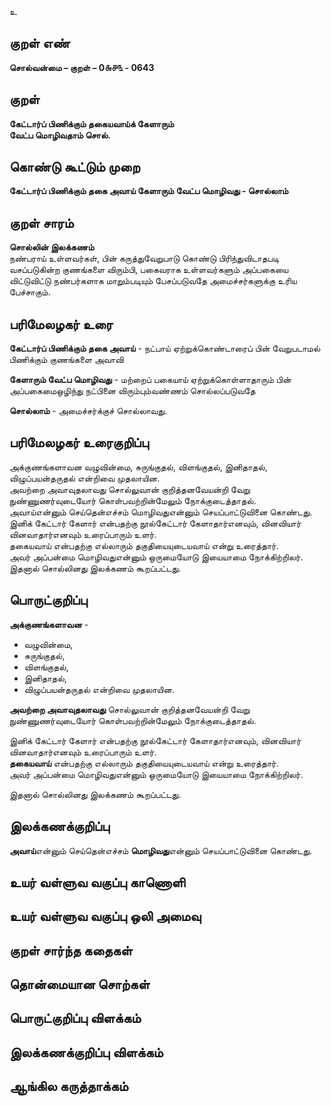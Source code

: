 உ

## குறள் எண் 

**சொல்வன்மை – குறள் – 0௬௪௩ - 0643**  

## குறள் 

**கேட்டார்ப் பிணிக்கும் தகையவாய்க் கேளாரும்  
வேட்ப மொழிவதாம் சொல்.**  

## கொண்டு கூட்டும் முறை

**கேட்டார்ப் பிணிக்கும் தகை அவாய் கேளாரும் வேட்ப மொழிவது - சொல்லாம்**

## குறள் சாரம் 

**சொல்லின் இலக்கணம்**  
நண்பராய் உள்ளவர்கள், பின் கருத்துவேறுபாடு கொண்டு பிரிந்துவிடாதபடி வசப்படுகின்ற குணங்களை விரும்பி, பகைவராக உள்ளவர்களும் அப்பகையை விட்டுவிட்டு நண்பர்களாக மாறும்படியும் பேசப்படுவதே அமைச்சர்களுக்கு உரிய பேச்சாகும்.  

## பரிமேலழகர் உரை

**கேட்டார்ப் பிணிக்கும் தகை அவாய்** - நட்பாய் ஏற்றுக்கொண்டாரைப் பின் வேறுபடாமல் பிணிக்கும் குணங்களை அவாவி  

**கேளாரும் வேட்ப மொழிவது** - மற்றைப் பகையாய் ஏற்றுக்கொள்ளாதாரும் பின் அப்பகைமைஒழிந்து நட்பினை விரும்பும்வண்ணம் சொல்லப்படுவதே  

**சொல்லாம்** - அமைச்சர்க்குச் சொல்லாவது.  

## பரிமேலழகர் உரைகுறிப்பு   

அக்குணங்களாவன வழுவின்மை, சுருங்குதல், விளங்குதல், இனிதாதல், விழுப்பயன்தருதல் என்றிவை முதலாயின.  
அவற்றை அவாவுதலாவது சொல்லுவான் குறித்தனவேயன்றி வேறு நுண்ணுணர்வுடையோர் கொள்பவற்றின்மேலும் நோக்குடைத்தாதல்.   
அவாய்என்னும் செய்தென்எச்சம் மொழிவதுஎன்னும் செயப்பாட்டுவினை கொண்டது.  
இனிக் கேட்டார் கேளார் என்பதற்கு நூல்கேட்டார் கேளாதார்எனவும், வினவியார் வினவாதார்எனவும் உரைப்பாரும் உளர்.  
தகையவாய் என்பதற்கு எல்லாரும் தகுதியையுடையவாய் என்று உரைத்தார்.  
அவர் அப்பன்மை மொழிவதுஎன்னும் ஒருமையோடு இயையாமை நோக்கிற்றிலர்.  
இதனால் சொல்லினது இலக்கணம் கூறப்பட்டது.   

## பொருட்குறிப்பு 

**அக்குணங்களாவன** -  
* வழுவின்மை,  
* சுருங்குதல்,  
* விளங்குதல்,  
* இனிதாதல்,  
* விழுப்பயன்தருதல் என்றிவை முதலாயின.  

**அவற்றை அவாவுதலாவது** சொல்லுவான் குறித்தனவேயன்றி வேறு நுண்ணுணர்வுடையோர் கொள்பவற்றின்மேலும் நோக்குடைத்தாதல்.   

இனிக் கேட்டார் கேளார் என்பதற்கு நூல்கேட்டார் கேளாதார்எனவும், வினவியார் வினவாதார்எனவும் உரைப்பாரும் உளர்.  
**தகையவாய்** என்பதற்கு எல்லாரும் தகுதியையுடையவாய் என்று உரைத்தார்.  
அவர் அப்பன்மை மொழிவதுஎன்னும் ஒருமையோடு இயையாமை நோக்கிற்றிலர்.  

இதனால் சொல்லினது இலக்கணம் கூறப்பட்டது.     

## இலக்கணக்குறிப்பு  

**அவாய்**என்னும் செய்தென்எச்சம் **மொழிவது**என்னும் செயப்பாட்டுவினை கொண்டது.   

## உயர் வள்ளுவ வகுப்பு காணொளி


## உயர் வள்ளுவ வகுப்பு ஒலி அமைவு 

 
## குறள் சார்ந்த கதைகள் 


## தொன்மையான சொற்கள்


## பொருட்குறிப்பு விளக்கம்


## இலக்கணக்குறிப்பு விளக்கம்


## ஆங்கில கருத்தாக்கம் 


